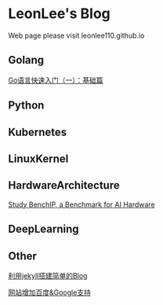# LeonLee's Blog
Web page please visit leonlee110.github.io

## Golang
[Go语言快速入门（一）：基础篇](https://github.com/leonlee110/leonlee110.github.io/blob/master/_posts/2018-03-21-introduction-to-go-1.md)

## Python

## Kubernetes

## LinuxKernel

## HardwareArchitecture
[Study BenchIP, a Benchmark for AI Hardware](https://github.com/leonlee110/leonlee110.github.io/blob/master/_posts/2018-03-18-the-first-page.md)

## DeepLearning

## Other
[利用jekyll搭建简单的Blog](https://github.com/leonlee110/leonlee110.github.io/blob/master/_posts/2018-03-18-start-blog-from-jekyll.md)

[网站增加百度&Google支持](https://github.com/leonlee110/leonlee110.github.io/blob/master/_posts/2018-03-20-jekyll_supprt_baidu_google.md)
